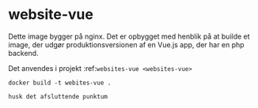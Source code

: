 # website-vue

Dette image bygger på nginx. Det er opbygget med henblik på at builde et image, der udgør produktionsversionen af en Vue.js app, der har en php backend.

Det anvendes i projekt :ref:`websites-vue <websites-vue>`

```
docker build -t webites-vue .

husk det afsluttende punktum


